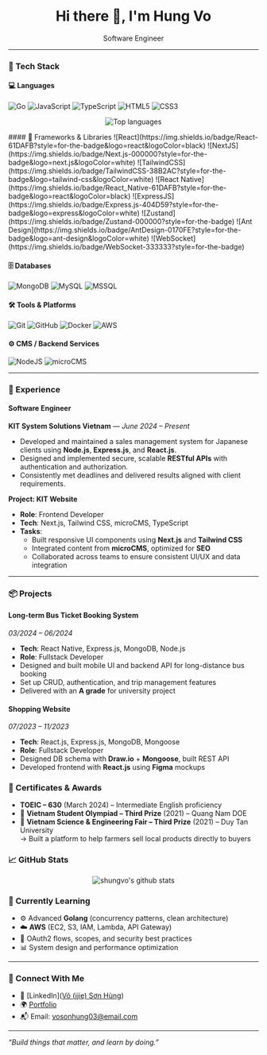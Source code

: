 <h1 align="center">Hi there 👋, I'm Hung Vo</h1>
<p align="center">
  Software Engineer
</p>

---

### 🧰 Tech Stack

#### 💻 Languages
![Go](https://img.shields.io/badge/Go-00ADD8?style=for-the-badge&logo=go&logoColor=white)
![JavaScript](https://img.shields.io/badge/JavaScript-F7DF1E?style=for-the-badge&logo=javascript&logoColor=black)
![TypeScript](https://img.shields.io/badge/TypeScript-3178C6?style=for-the-badge&logo=typescript&logoColor=white)
![HTML5](https://img.shields.io/badge/HTML5-E34F26?style=for-the-badge&logo=html5&logoColor=white)
![CSS3](https://img.shields.io/badge/CSS3-1572B6?style=for-the-badge&logo=css3&logoColor=white)
<p align="center" display="flex">
  <img src="https://github-readme-stats.vercel.app/api/top-langs/?username=shungvo&layout=compact&theme=radical" alt="Top languages" />
</p>
#### 🧱 Frameworks & Libraries
![React](https://img.shields.io/badge/React-61DAFB?style=for-the-badge&logo=react&logoColor=black)
![NextJS](https://img.shields.io/badge/Next.js-000000?style=for-the-badge&logo=next.js&logoColor=white)
![TailwindCSS](https://img.shields.io/badge/TailwindCSS-38B2AC?style=for-the-badge&logo=tailwind-css&logoColor=white)
![React Native](https://img.shields.io/badge/React_Native-61DAFB?style=for-the-badge&logo=react&logoColor=black)
![ExpressJS](https://img.shields.io/badge/Express.js-404D59?style=for-the-badge&logo=express&logoColor=white)
![Zustand](https://img.shields.io/badge/Zustand-000000?style=for-the-badge)
![Ant Design](https://img.shields.io/badge/AntDesign-0170FE?style=for-the-badge&logo=ant-design&logoColor=white)
![WebSocket](https://img.shields.io/badge/WebSocket-333333?style=for-the-badge)

#### 🗄️ Databases
![MongoDB](https://img.shields.io/badge/MongoDB-47A248?style=for-the-badge&logo=mongodb&logoColor=white)
![MySQL](https://img.shields.io/badge/MySQL-00758F?style=for-the-badge&logo=mysql&logoColor=white)
![MSSQL](https://img.shields.io/badge/SQL_Server-CC2927?style=for-the-badge&logo=microsoft-sql-server&logoColor=white)

#### 🛠️ Tools & Platforms
![Git](https://img.shields.io/badge/Git-F05032?style=for-the-badge&logo=git&logoColor=white)
![GitHub](https://img.shields.io/badge/GitHub-181717?style=for-the-badge&logo=github&logoColor=white)
![Docker](https://img.shields.io/badge/Docker-2496ED?style=for-the-badge&logo=docker&logoColor=white)
![AWS](https://img.shields.io/badge/AWS-FF9900?style=for-the-badge&logo=amazonaws&logoColor=white)

#### ⚙️ CMS / Backend Services
![NodeJS](https://img.shields.io/badge/Node.js-339933?style=for-the-badge&logo=nodedotjs&logoColor=white)
![microCMS](https://img.shields.io/badge/microCMS-000000?style=for-the-badge)

---

### 💼 Experience

#### **Software Engineer**  
**KIT System Solutions Vietnam** — *June 2024 – Present*  
- Developed and maintained a sales management system for Japanese clients using **Node.js**, **Express.js**, and **React.js**.
- Designed and implemented secure, scalable **RESTful APIs** with authentication and authorization.
- Consistently met deadlines and delivered results aligned with client requirements.

**Project: KIT Website**  
- **Role**: Frontend Developer  
- **Tech**: Next.js, Tailwind CSS, microCMS, TypeScript  
- **Tasks**:
  - Built responsive UI components using **Next.js** and **Tailwind CSS**
  - Integrated content from **microCMS**, optimized for **SEO**
  - Collaborated across teams to ensure consistent UI/UX and data integration

---

### 📦 Projects

#### **Long-term Bus Ticket Booking System**  
*03/2024 – 06/2024*  
- **Tech**: React Native, Express.js, MongoDB, Node.js  
- **Role**: Fullstack Developer  
- Designed and built mobile UI and backend API for long-distance bus booking
- Set up CRUD, authentication, and trip management features
- Delivered with an **A grade** for university project

#### **Shopping Website**  
*07/2023 – 11/2023*  
- **Tech**: React.js, Express.js, MongoDB, Mongoose  
- **Role**: Fullstack Developer  
- Designed DB schema with **Draw.io** + **Mongoose**, built REST API
- Developed frontend with **React.js** using **Figma** mockups


### 📜 Certificates & Awards

- **TOEIC – 630** (March 2024) – Intermediate English proficiency
- 🥉 **Vietnam Student Olympiad – Third Prize** (2021) – Quang Nam DOE  
- 🥉 **Vietnam Science & Engineering Fair – Third Prize** (2021) – Duy Tan University  
  → Built a platform to help farmers sell local products directly to buyers

### 📈 GitHub Stats

<p align="center" display="flex">
  <img src="https://github-readme-stats.vercel.app/api?username=shungvo&show_icons=true&theme=radical" alt="shungvo's github stats" />
</p>

### 🌱 Currently Learning

- ⚙️ Advanced **Golang** (concurrency patterns, clean architecture)
- ☁️ **AWS** (EC2, S3, IAM, Lambda, API Gateway)
- 🔐 OAuth2 flows, scopes, and security best practices
- 📊 System design and performance optimization

---
### 🤝 Connect With Me

- 💼 [LinkedIn]([Võ (jjie) Sơn Hùng](https://www.linkedin.com/in/jingjievo/))
- 🌍 [Portfolio](https://yourwebsite.dev)
- 📬 Email: vosonhung03@email.com

---

_“Build things that matter, and learn by doing.”_


